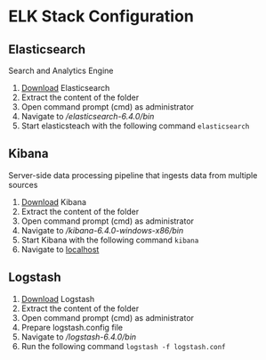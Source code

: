 # ELK Stack Configuration

## Elasticsearch

Search and Analytics Engine

1. [Download](https://www.elastic.co/downloads/elasticsearch) Elasticsearch
2. Extract the content of the folder 
3. Open command prompt (cmd) as administrator 
4. Navigate to _/elasticsearch-6.4.0/bin_
5. Start elasticsteach with the following command `elasticsearch`

## Kibana

Server-side data processing pipeline that ingests data from multiple sources

1. [Download](https://www.elastic.co/downloads/kibana) Kibana
2. Extract the content of the folder 
3. Open command prompt (cmd) as administrator 
4. Navigate to _/kibana-6.4.0-windows-x86/bin_
5. Start Kibana with the following command `kibana`
6. Navigate to [localhost](http://localhost:5601)


## Logstash

1. [Download](https://www.elastic.co/downloads/logstash) Logstash
2. Extract the content of the folder 
3. Open command prompt (cmd) as administrator 
4. Prepare logstash.config file
5. Navigate to _/logstash-6.4.0/bin_
6. Run the following command `logstash -f logstash.conf`





